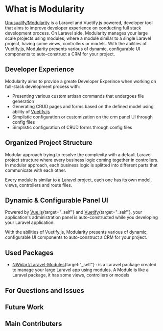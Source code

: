 # What is Modularity
[Unusualify/Modularity](https://github.com/unusualify/modularity) is a Laravel and Vuetify.js powered, developer tool that aims to improve developer experience on conducting full stack development process. On Laravel side, Modularity manages your large scale projects using modules, where a module similar to a single Laravel project, having some views, controllers or models. With the abilities of Vuetify.js, Modularity presents various of dynamic, configurable UI components to auto-construct a CRM for your project.

## Developer Experience

Modularity aims to provide a greate Developer Experince when working on full-stack development process with:
- Presenting various custom artisan commands that undergoes file generation
- Generating CRUD pages and forms based on the defined model using ability of [Vuetify.js](https://vuetifyjs.com/en/)
- Simplistic configuration or customization on the crm panel UI through config files
- Simplistic configuration of CRUD forms through config files
  
## Organized Project Structure

Modular approach trying to resolve the complexity with a default Laravel project structure where every business logic coming together in controllers. In modular approach, each business logic is splitted into different parts that communicate with each other.

Every module is similar to a Laravel project, each one has its own model, views, controllers and route files.

## Dynamic & Configurable Panel UI

Powered by [Vue.js](https://vuejs.org/guide/introduction.html){target="_self"} and [Vuetify](https://vuetifyjs.com/){target="_self"}, your application's administration panel is auto-constructed while you developing your Laravel application.

With the abilities of Vuetify.js, Modularity presents various of dynamic, configurable UI components to auto-construct a CRM for your project.

## Used Packages
- [NWidart/Laravel-Modules](https://github.com/nWidart/laravel-modules){target:"_self"} : is a Laravel package created to manage your large Laravel app using modules. A Module is like a Laravel package, it has some views, controllers or models

## For Questions and Issues

## Future Work

## Main Contributers

<script setup>
import { VPTeamMembers } from 'vitepress/theme'
const members = [
    {
      avatar: 'https://avatars.githubusercontent.com/u/47870922',
      name: 'Oguzhan Bukcuoglu',
      title: 'Creator / Full Stack Developer',
      links: [
        { icon: 'github', link: 'https://github.com/OoBook' },
      ]
    },
    {
      avatar: 'https://avatars.githubusercontent.com/u/45737685',
      name: 'Hazarcan Doga Bakan',
      title: 'Full Stack Developer',
      links: [
        { icon: 'github', link: 'https://https://github.com/Exarillion' },
      ]
    },
    
    {
      avatar: 'https://avatars.githubusercontent.com/u/80110747',
      name: 'Ilker Ciblak',
      title: 'Full Stack Developer',
      links: [
        { icon: 'github', link: 'https://github.com/ilkerciblak' },
        { icon: 'twitter', link: 'https://twitter.com/ilker_exe' }
      ]
    },
    {
      avatar: 'https://avatars.githubusercontent.com/u/37237628',
      name: 'Gunes Bizim',
      title: 'Full Stack Developer',
      links: [
        { icon: 'github', link: 'https://github.com/gunesbizim' },
      ]
    },

  ]

</script>

<VPTeamMembers size="small" :members="members" />
